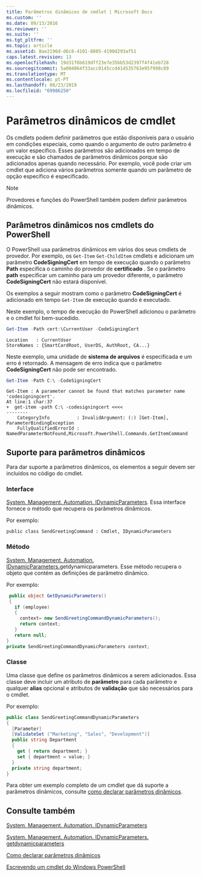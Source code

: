 ```yaml
---
title: Parâmetros dinâmicos de cmdlet | Microsoft Docs
ms.custom: ''
ms.date: 09/13/2016
ms.reviewer: ''
ms.suite: ''
ms.tgt_pltfrm: ''
ms.topic: article
ms.assetid: 8ae2196d-d6c8-4101-8805-4190d293af51
caps.latest.revision: 13
ms.openlocfilehash: 19d31f6b619dff23e7e35bb53d2397f4f41eb728
ms.sourcegitcommit: 5a004064f33acc0145ccd414535763e95f998c89
ms.translationtype: MT
ms.contentlocale: pt-PT
ms.lasthandoff: 08/23/2019
ms.locfileid: "69986250"
---
```

# <a name="cmdlet-dynamic-parameters"></a>Parâmetros dinâmicos de cmdlet

Os cmdlets podem definir parâmetros que estão disponíveis para o usuário em condições especiais, como quando o argumento de outro parâmetro é um valor específico. Esses parâmetros são adicionados em tempo de execução e são chamados de parâmetros dinâmicos porque são adicionados apenas quando necessário. Por exemplo, você pode criar um cmdlet que adiciona vários parâmetros somente quando um parâmetro de opção específico é especificado.

> [!NOTE]
> Provedores e funções do PowerShell também podem definir parâmetros dinâmicos.

## <a name="dynamic-parameters-in-powershell-cmdlets"></a>Parâmetros dinâmicos nos cmdlets do PowerShell

O PowerShell usa parâmetros dinâmicos em vários dos seus cmdlets de provedor. Por exemplo, os `Get-Item` `Get-ChildItem` cmdlets e adicionam um parâmetro **CodeSigningCert** em tempo de execução quando o parâmetro **Path** especifica o caminho do provedor de **certificado** . Se o parâmetro **path** especificar um caminho para um provedor diferente, o parâmetro **CodeSigningCert** não estará disponível.

Os exemplos a seguir mostram como o parâmetro **CodeSigningCert** é adicionado em tempo `Get-Item` de execução quando é executado.

Neste exemplo, o tempo de execução do PowerShell adicionou o parâmetro e o cmdlet foi bem-sucedido.

```powershell
Get-Item -Path cert:\CurrentUser -CodeSigningCert
```

```Output
Location   : CurrentUser
StoreNames : {SmartCardRoot, UserDS, AuthRoot, CA...}
```

Neste exemplo, uma unidade de **sistema de arquivos** é especificada e um erro é retornado. A mensagem de erro indica que o parâmetro **CodeSigningCert** não pode ser encontrado.

```powershell
Get-Item -Path C:\ -CodeSigningCert
```

```Output
Get-Item : A parameter cannot be found that matches parameter name 'codesigningcert'.
At line:1 char:37
+  get-item -path C:\ -codesigningcert <<<<
--------
    CategoryInfo          : InvalidArgument: (:) [Get-Item], ParameterBindingException
    FullyQualifiedErrorId : NamedParameterNotFound,Microsoft.PowerShell.Commands.GetItemCommand
```

## <a name="support-for-dynamic-parameters"></a>Suporte para parâmetros dinâmicos

Para dar suporte a parâmetros dinâmicos, os elementos a seguir devem ser incluídos no código do cmdlet.

### <a name="interface"></a>Interface

[System. Management. Automation. IDynamicParameters](/dotnet/api/System.Management.Automation.IDynamicParameters).
Essa interface fornece o método que recupera os parâmetros dinâmicos.

Por exemplo:

`public class SendGreetingCommand : Cmdlet, IDynamicParameters`

### <a name="method"></a>Método

[System. Management. Automation. IDynamicParameters.](/dotnet/api/System.Management.Automation.IDynamicParameters.GetDynamicParameters)getdynamicparameters.
Esse método recupera o objeto que contém as definições de parâmetro dinâmico.

Por exemplo:

```csharp
 public object GetDynamicParameters()
 {
   if (employee)
   {
     context= new SendGreetingCommandDynamicParameters();
     return context;
   }
   return null;
}
private SendGreetingCommandDynamicParameters context;
```

### <a name="class"></a>Classe

Uma classe que define os parâmetros dinâmicos a serem adicionados. Essa classe deve incluir um atributo de **parâmetro** para cada parâmetro e qualquer **alias** opcional e atributos de **validação** que são necessários para o cmdlet.

Por exemplo:

```csharp
public class SendGreetingCommandDynamicParameters
{
  [Parameter]
  [ValidateSet ("Marketing", "Sales", "Development")]
  public string Department
  {
    get { return department; }
    set { department = value; }
  }
  private string department;
}
```

Para obter um exemplo completo de um cmdlet que dá suporte a parâmetros dinâmicos, consulte [como declarar parâmetros dinâmicos](./how-to-declare-dynamic-parameters.md).

## <a name="see-also"></a>Consulte também

[System. Management. Automation. IDynamicParameters](/dotnet/api/System.Management.Automation.IDynamicParameters)

[System. Management. Automation. IDynamicParameters. getdynamicparameters](/dotnet/api/System.Management.Automation.IDynamicParameters.GetDynamicParameters)

[Como declarar parâmetros dinâmicos](./how-to-declare-dynamic-parameters.md)

[Escrevendo um cmdlet do Windows PowerShell](./writing-a-windows-powershell-cmdlet.md)
